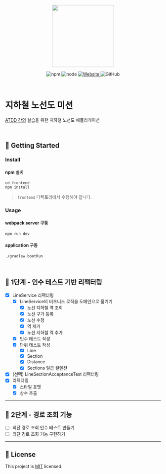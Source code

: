 <p align="center">
    <img width="200px;" src="https://raw.githubusercontent.com/woowacourse/atdd-subway-admin-frontend/master/images/main_logo.png"/>
</p>
<p align="center">
  <img alt="npm" src="https://img.shields.io/badge/npm-6.14.15-blue">
  <img alt="node" src="https://img.shields.io/badge/node-14.18.2-blue">
  <a href="https://edu.nextstep.camp/c/R89PYi5H" alt="nextstep atdd">
    <img alt="Website" src="https://img.shields.io/website?url=https%3A%2F%2Fedu.nextstep.camp%2Fc%2FR89PYi5H">
  </a>
  <img alt="GitHub" src="https://img.shields.io/github/license/next-step/atdd-subway-admin">
</p>

<br>

# 지하철 노선도 미션
[ATDD 강의](https://edu.nextstep.camp/c/R89PYi5H) 실습을 위한 지하철 노선도 애플리케이션

<br>

## 🚀 Getting Started

### Install
#### npm 설치
```
cd frontend
npm install
```
> `frontend` 디렉토리에서 수행해야 합니다.

### Usage
#### webpack server 구동
```
npm run dev
```
#### application 구동
```
./gradlew bootRun
```
<br>

## 🚀 1단계 - 인수 테스트 기반 리팩터링
- [x] LineService 리팩터링
  - [x] LineService의 비즈니스 로직을 도메인으로 옮기기
    - [x] 노선 지하철 역 조회
    - [x] 노선 구가 등록
    - [x] 노선 수정
    - [x] 역 제거
    - [x] 노선 지하철 역 추가
  - [x] 인수 테스트 작성
  - [x] 단위 테스트 작성
    - [x] Line
    - [x] Section
    - [x] Distance
    - [x] Sections 일급 컬렌션
- [x] (선택) LineSectionAcceptanceTest 리팩터링
- [x] 리펙터링
  - [x] 스타일 포멧
  - [x] 상수 추출

---

## 🚀 2단계 - 경로 조회 기능
- [ ] 최단 경로 조회 인수 테스트 만들기
- [ ] 최단 경로 조회 기능 구현하기

---
## 📝 License

This project is [MIT](https://github.com/next-step/atdd-subway-service/blob/master/LICENSE.md) licensed.
